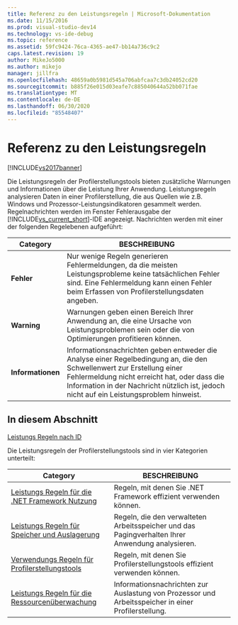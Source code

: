 ```yaml
---
title: Referenz zu den Leistungsregeln | Microsoft-Dokumentation
ms.date: 11/15/2016
ms.prod: visual-studio-dev14
ms.technology: vs-ide-debug
ms.topic: reference
ms.assetid: 59fc9424-76ca-4365-ae47-bb14a736c9c2
caps.latest.revision: 19
author: MikeJo5000
ms.author: mikejo
manager: jillfra
ms.openlocfilehash: 48659a0b5981d545a706abfcaa7c3db24052cd20
ms.sourcegitcommit: b885f26e015d03eafe7c885040644a52bb071fae
ms.translationtype: MT
ms.contentlocale: de-DE
ms.lasthandoff: 06/30/2020
ms.locfileid: "85548407"
---
```

# <a name="performance-rules-reference"></a>Referenz zu den Leistungsregeln
[!INCLUDE[vs2017banner](../includes/vs2017banner.md)]

Die Leistungsregeln der Profilerstellungstools bieten zusätzliche Warnungen und Informationen über die Leistung Ihrer Anwendung. Leistungsregeln analysieren Daten in einer Profilerstellung, die aus Quellen wie z.B. Windows und Prozessor-Leistungsindikatoren gesammelt werden. Regelnachrichten werden im Fenster Fehlerausgabe der [!INCLUDE[vs_current_short](../includes/vs-current-short-md.md)]-IDE angezeigt. Nachrichten werden mit einer der folgenden Regelebenen aufgeführt:  
  
|Category|BESCHREIBUNG|  
|-|-|  
|**Fehler**|Nur wenige Regeln generieren Fehlermeldungen, da die meisten Leistungsprobleme keine tatsächlichen Fehler sind. Eine Fehlermeldung kann einen Fehler beim Erfassen von Profilerstellungsdaten angeben.|  
|**Warning**|Warnungen geben einen Bereich Ihrer Anwendung an, die eine Ursache von Leistungsproblemen sein oder die von Optimierungen profitieren können.|  
|**Informationen**|Informationsnachrichten geben entweder die Analyse einer Regelbedingung an, die den Schwellenwert zur Erstellung einer Fehlermeldung nicht erreicht hat, oder dass die Information in der Nachricht nützlich ist, jedoch nicht auf ein Leistungsproblem hinweist.|  
  
## <a name="in-this-section"></a>In diesem Abschnitt  
 [Leistungs Regeln nach ID](../profiling/performance-rules-by-id.md)  
  
 Die Leistungsregeln der Profilerstellungstools sind in vier Kategorien unterteilt:  
  
|Category|BESCHREIBUNG|  
|-|-|  
|[Leistungs Regeln für die .NET Framework Nutzung](../profiling/dotnet-framework-usage-performance-rules.md)|Regeln, mit denen Sie .NET Framework effizient verwenden können.|  
|[Leistungs Regeln für Speicher und Auslagerung](../profiling/memory-and-paging-performance-rules.md)|Regeln, die den verwalteten Arbeitsspeicher und das Pagingverhalten Ihrer Anwendung analysieren.|  
|[Verwendungs Regeln für Profilerstellungstools](../profiling/profiling-tools-usage-rules.md)|Regeln, mit denen Sie Profilerstellungstools effizient verwenden können.|  
|[Leistungs Regeln für die Ressourcenüberwachung](../profiling/resource-monitoring-performance-rules.md)|Informationsnachrichten zur Auslastung von Prozessor und Arbeitsspeicher in einer Profilerstellung.|
